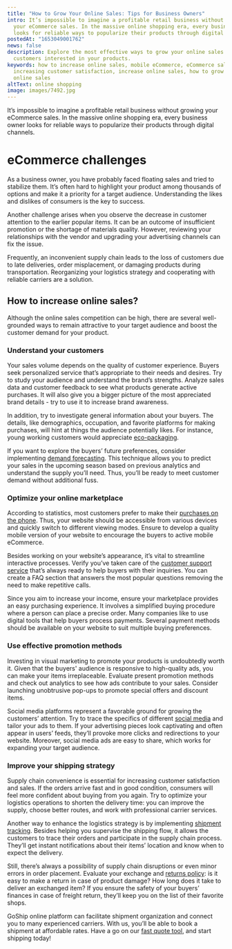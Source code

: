 ```yaml
---
title: "How to Grow Your Online Sales: Tips for Business Owners"
intro: It’s impossible to imagine a profitable retail business without growing
  your eCommerce sales. In the massive online shopping era, every business owner
  looks for reliable ways to popularize their products through digital channels.
postedAt: "1653049001762"
news: false
description: Explore the most effective ways to grow your online sales and keep
  customers interested in your products.
keywords: how to increase online sales, mobile eCommerce, eCommerce sales,
  increasing customer satisfaction, increase online sales, how to grow your
  online sales
altText: online shopping
image: images/7492.jpg
---
```



It’s impossible to imagine a profitable retail business without growing your eCommerce sales. In the massive online shopping era, every business owner looks for reliable ways to popularize their products through digital channels.



# eCommerce challenges



As a business owner, you have probably faced floating sales and tried to stabilize them. It’s often hard to highlight your product among thousands of options and make it a priority for a target audience. Understanding the likes and dislikes of consumers is the key to success.



Another challenge arises when you observe the decrease in customer attention to the earlier popular items. It can be an outcome of insufficient promotion or the shortage of materials quality. However, reviewing your relationships with the vendor and upgrading your advertising channels can fix the issue.



Frequently, an inconvenient supply chain leads to the loss of customers due to late deliveries, order misplacement, or damaging products during transportation. Reorganizing your logistics strategy and cooperating with reliable carriers are a solution.



## How to increase online sales?



Although the online sales competition can be high, there are several well-grounded ways to remain attractive to your target audience and boost the customer demand for your product.



### Understand your customers



Your sales volume depends on the quality of customer experience. Buyers seek personalized service that’s appropriate to their needs and desires. Try to study your audience and understand the brand’s strengths. Analyze sales data and customer feedback to see what products generate active purchases. It will also give you a bigger picture of the most appreciated brand details - try to use it to increase brand awareness.



In addition, try to investigate general information about your buyers. The details, like demographics, occupation, and favorite platforms for making purchases, will hint at things the audience potentially likes. For instance, young working customers would appreciate [eco-packaging](https://www.goship.com/posts/sustainable-strategy-eco-friendly-packaging).



If you want to explore the buyers’ future preferences, consider implementing [demand forecasting](https://www.goship.com/posts/demand-forecasting-in-logistics-how-to-increase-your-supply-chain-income). This technique allows you to predict your sales in the upcoming season based on previous analytics and understand the supply you’ll need. Thus, you’ll be ready to meet customer demand without additional fuss.



### Optimize your online marketplace



According to statistics, most customers prefer to make their [purchases on the phone](https://www.outerboxdesign.com/web-design-articles/mobile-ecommerce-statistics). Thus, your website should be accessible from various devices and quickly switch to different viewing modes. Ensure to develop a quality mobile version of your website to encourage the buyers to active mobile eCommerce.



Besides working on your website’s appearance, it’s vital to streamline interactive processes. Verify you’ve taken care of the [customer support service](https://www.goship.com/posts/how-to-improve-your-customer-service-tips-for-business-owners) that’s always ready to help buyers with their inquiries. You can create a FAQ section that answers the most popular questions removing the need to make repetitive calls.



Since you aim to increase your income, ensure your marketplace provides an easy purchasing experience. It involves a simplified buying procedure where a person can place a precise order. Many companies like to use digital tools that help buyers process payments. Several payment methods should be available on your website to suit multiple buying preferences.



### Use effective promotion methods



Investing in visual marketing to promote your products is undoubtedly worth it. Given that the buyers' audience is responsive to high-quality ads, you can make your items irreplaceable. Evaluate present promotion methods and check out analytics to see how ads contribute to your sales. Consider launching unobtrusive pop-ups to promote special offers and discount items.



Social media platforms represent a favorable ground for growing the customers’ attention. Try to trace the specifics of different [social media](https://www.goship.com/posts/how-to-promote-your-products-on-social-media) and tailor your ads to them. If your advertising pieces look captivating and often appear in users’ feeds, they’ll provoke more clicks and redirections to your website. Moreover, social media ads are easy to share, which works for expanding your target audience.



### Improve your shipping strategy



Supply chain convenience is essential for increasing customer satisfaction and sales. If the orders arrive fast and in good condition, consumers will feel more confident about buying from you again. Try to optimize your logistics operations to shorten the delivery time: you can improve the supply, choose better routes, and work with professional carrier services.



Another way to enhance the logistics strategy is by implementing [shipment tracking](https://www.goship.com/posts/3-reasons-shipment-tracking-matters). Besides helping you supervise the shipping flow, it allows the customers to trace their orders and participate in the supply chain process. They’ll get instant notifications about their items’ location and know when to expect the delivery.



Still, there’s always a possibility of supply chain disruptions or even minor errors in order placement. Evaluate your exchange and [returns policy](https://www.goship.com/posts/reverse-logistics-how-to-deal-with-freight-shipping-returns): is it easy to make a return in case of product damage? How long does it take to deliver an exchanged item? If you ensure the safety of your buyers’ finances in case of freight return, they’ll keep you on the list of their favorite shops.



GoShip online platform can facilitate shipment organization and connect you to many experienced carriers. With us, you’ll be able to book a shipment at affordable rates. Have a go on our [fast quote tool](https://www.goship.com/), and start shipping today!